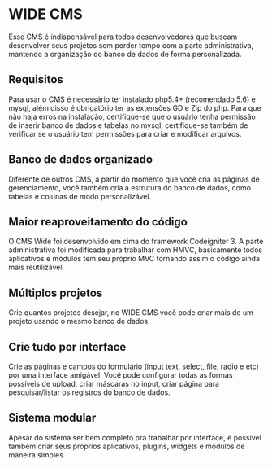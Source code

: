 # WIDE CMS
Esse CMS é indispensável para todos desenvolvedores que buscam desenvolver seus projetos sem perder tempo com a parte administrativa, mantendo a organização do banco de dados de forma personalizada.

## Requisitos
Para usar o CMS é necessário ter instalado php5.4+ (recomendado 5.6) e mysql, além disso é obrigatório ter as extensões GD e Zip do php.
Para que não haja erros na instalação, certifique-se que o usuário tenha permissão de inserir banco de dados e tabelas no mysql, certifique-se também de verificar se o usuário tem permissões para criar e modificar arquivos.

## Banco de dados organizado
Diferente de outros CMS, a partir do momento que você cria as páginas de gerenciamento, você também cria a estrutura do banco de dados, como tabelas e colunas de modo personalizável.

## Maior reaproveitamento do código
O CMS Wide foi desenvolvido em cima do framework Codeigniter 3. A parte administrativa foi modificada para trabalhar com HMVC, basicamente todos aplicativos e módulos tem seu próprio MVC tornando assim o código ainda mais reutilizável.

## Múltiplos projetos
Crie quantos projetos desejar, no WIDE CMS você pode criar mais de um projeto usando o mesmo banco de dados.

## Crie tudo por interface
Crie as páginas e campos do formulário (input text, select, file, radio e etc) por uma interface amigável. Você pode configurar todas as formas possíveis de upload, criar máscaras no input, criar página para pesquisar/listar os registros do banco de dados.

## Sistema modular
Apesar do sistema ser bem completo pra trabalhar por interface, é possível também criar seus próprios aplicativos, plugins, widgets e módulos de maneira simples.
